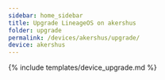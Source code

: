 ```yaml
---
sidebar: home_sidebar
title: Upgrade LineageOS on akershus
folder: upgrade
permalink: /devices/akershus/upgrade/
device: akershus
---
```

{% include templates/device_upgrade.md %}
